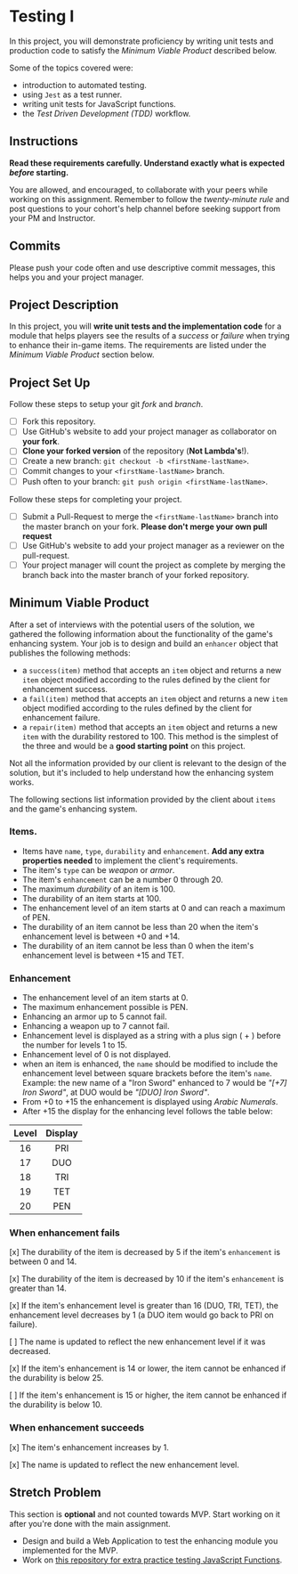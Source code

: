 # Testing I

In this project, you will demonstrate proficiency by writing unit tests and production code to satisfy the _Minimum Viable Product_ described below.

Some of the topics covered were:

-   introduction to automated testing.
-   using `Jest` as a test runner.
-   writing unit tests for JavaScript functions.
-   the _Test Driven Development (TDD)_ workflow.

## Instructions

**Read these requirements carefully. Understand exactly what is expected _before_ starting.**

You are allowed, and encouraged, to collaborate with your peers while working on this assignment. Remember to follow the _twenty-minute rule_ and post questions to your cohort's help channel before seeking support from your PM and Instructor.

## Commits

Please push your code often and use descriptive commit messages, this helps you and your project manager.

## Project Description

In this project, you will **write unit tests and the implementation code** for a module that helps players see the results of a _success_ or _failure_ when trying to enhance their in-game items. The requirements are listed under the _Minimum Viable Product_ section below.

## Project Set Up

Follow these steps to setup your git _fork_ and _branch_.

-   [ ] Fork this repository.
-   [ ] Use GitHub's website to add your project manager as collaborator on **your fork**.
-   [ ] **Clone your forked version** of the repository (**Not Lambda's**!).
-   [ ] Create a new branch: `git checkout -b <firstName-lastName>`.
-   [ ] Commit changes to your `<firstName-lastName>` branch.
-   [ ] Push often to your branch: `git push origin <firstName-lastName>`.

Follow these steps for completing your project.

-   [ ] Submit a Pull-Request to merge the `<firstName-lastName>` branch into the master branch on your fork. **Please don't merge your own pull request**
-   [ ] Use GitHub's website to add your project manager as a reviewer on the pull-request.
-   [ ] Your project manager will count the project as complete by merging the branch back into the master branch of your forked repository.

## Minimum Viable Product

After a set of interviews with the potential users of the solution, we gathered the following information about the functionality of the game's enhancing system. Your job is to design and build an `enhancer` object that publishes the following methods:

-   a `success(item)` method that accepts an `item` object and returns a new `item` object modified according to the rules defined by the client for enhancement success.
-   a `fail(item)` method that accepts an `item` object and returns a new `item` object modified according to the rules defined by the client for enhancement failure.
-   a `repair(item)` method that accepts an `item` object and returns a new `item` with the durability restored to 100. This method is the simplest of the three and would be a **good starting point** on this project.

Not all the information provided by our client is relevant to the design of the solution, but it's included to help understand how the enhancing system works.

The following sections list information provided by the client about `items` and the game's enhancing system.

### Items.

-   Items have `name`, `type`, `durability` and `enhancement`. **Add any extra properties needed** to implement the client's requirements.
-   The item's `type` can be _weapon_ or _armor_.
-   The item's `enhancement` can be a number 0 through 20.
-   The maximum _durability_ of an item is 100.
-   The durability of an item starts at 100.
-   The enhancement level of an item starts at 0 and can reach a maximum of PEN.
-   The durability of an item cannot be less than 20 when the item's enhancement level is between +0 and +14.
-   The durability of an item cannot be less than 0 when the item's enhancement level is between +15 and TET.

### Enhancement

-   The enhancement level of an item starts at 0.
-   The maximum enhancement possible is PEN.
-   Enhancing an armor up to 5 cannot fail.
-   Enhancing a weapon up to 7 cannot fail.
-   Enhancement level is displayed as a string with a plus sign ( + ) before the number for levels 1 to 15.
-   Enhancement level of 0 is not displayed.
-   when an item is enhanced, the `name` should be modified to include the enhancement level between square brackets before the item's `name`. Example: the new name of a "Iron Sword" enhanced to 7 would be _"[+7] Iron Sword"_, at DUO would be _"[DUO] Iron Sword"_.
-   From +0 to +15 the enhancement is displayed using _Arabic Numerals_.
-   After +15 the display for the enhancing level follows the table below:

| Level | Display |
| :---: | :-----: |
|  16   |   PRI   |
|  17   |   DUO   |
|  18   |   TRI   |
|  19   |   TET   |
|  20   |   PEN   |

### When enhancement fails

[x] The durability of the item is decreased by 5 if the item's `enhancement` is between 0 and 14.

[x] The durability of the item is decreased by 10 if the item's `enhancement` is greater than 14.

[x] If the item's enhancement level is greater than 16 (DUO, TRI, TET), the enhancement level decreases by 1 (a DUO item would go back to PRI on failure).

[ ] The name is updated to reflect the new enhancement level if it was decreased.

[x] If the item's enhancement is 14 or lower, the item cannot be enhanced if the durability is below 25.

[ ] If the item's enhancement is 15 or higher, the item cannot be enhanced if the durability is below 10.

### When enhancement succeeds

[x] The item's enhancement increases by 1.

[x] The name is updated to reflect the new enhancement level.

## Stretch Problem

This section is **optional** and not counted towards MVP. Start working on it after you're done with the main assignment.

-   Design and build a Web Application to test the enhancing module you implemented for the MVP.
-   Work on [this repository for extra practice testing JavaScript Functions](https://github.com/LambdaSchool/Testing).
